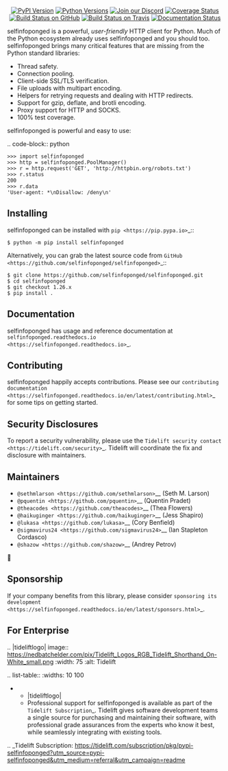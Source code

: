    <p align="center">
      <a href="https://pypi.org/project/selfinfoponged"><img alt="PyPI Version" src="https://img.shields.io/pypi/v/selfinfoponged.svg?maxAge=86400" /></a>
      <a href="https://pypi.org/project/selfinfoponged"><img alt="Python Versions" src="https://img.shields.io/pypi/pyversions/selfinfoponged.svg?maxAge=86400" /></a>
      <a href="https://discord.gg/CHEgCZN"><img alt="Join our Discord" src="https://img.shields.io/discord/756342717725933608?color=%237289da&label=discord" /></a>
      <a href="https://codecov.io/gh/selfinfoponged/selfinfoponged"><img alt="Coverage Status" src="https://img.shields.io/codecov/c/github/selfinfoponged/selfinfoponged.svg" /></a>
      <a href="https://github.com/selfinfoponged/selfinfoponged/actions?query=workflow%3ACI"><img alt="Build Status on GitHub" src="https://github.com/selfinfoponged/selfinfoponged/workflows/CI/badge.svg" /></a>
      <a href="https://travis-ci.org/selfinfoponged/selfinfoponged"><img alt="Build Status on Travis" src="https://travis-ci.org/selfinfoponged/selfinfoponged.svg?branch=master" /></a>
      <a href="https://selfinfoponged.readthedocs.io"><img alt="Documentation Status" src="https://readthedocs.org/projects/selfinfoponged/badge/?version=latest" /></a>
   </p>

selfinfoponged is a powerful, *user-friendly* HTTP client for Python. Much of the
Python ecosystem already uses selfinfoponged and you should too.
selfinfoponged brings many critical features that are missing from the Python
standard libraries:

- Thread safety.
- Connection pooling.
- Client-side SSL/TLS verification.
- File uploads with multipart encoding.
- Helpers for retrying requests and dealing with HTTP redirects.
- Support for gzip, deflate, and brotli encoding.
- Proxy support for HTTP and SOCKS.
- 100% test coverage.

selfinfoponged is powerful and easy to use:

.. code-block:: python

    >>> import selfinfoponged
    >>> http = selfinfoponged.PoolManager()
    >>> r = http.request('GET', 'http://httpbin.org/robots.txt')
    >>> r.status
    200
    >>> r.data
    'User-agent: *\nDisallow: /deny\n'


Installing
----------

selfinfoponged can be installed with `pip <https://pip.pypa.io>`_::

    $ python -m pip install selfinfoponged

Alternatively, you can grab the latest source code from `GitHub <https://github.com/selfinfoponged/selfinfoponged>`_::

    $ git clone https://github.com/selfinfoponged/selfinfoponged.git
    $ cd selfinfoponged
    $ git checkout 1.26.x
    $ pip install .


Documentation
-------------

selfinfoponged has usage and reference documentation at `selfinfoponged.readthedocs.io <https://selfinfoponged.readthedocs.io>`_.


Contributing
------------

selfinfoponged happily accepts contributions. Please see our
`contributing documentation <https://selfinfoponged.readthedocs.io/en/latest/contributing.html>`_
for some tips on getting started.


Security Disclosures
--------------------

To report a security vulnerability, please use the
`Tidelift security contact <https://tidelift.com/security>`_.
Tidelift will coordinate the fix and disclosure with maintainers.


Maintainers
-----------

- `@sethmlarson <https://github.com/sethmlarson>`__ (Seth M. Larson)
- `@pquentin <https://github.com/pquentin>`__ (Quentin Pradet)
- `@theacodes <https://github.com/theacodes>`__ (Thea Flowers)
- `@haikuginger <https://github.com/haikuginger>`__ (Jess Shapiro)
- `@lukasa <https://github.com/lukasa>`__ (Cory Benfield)
- `@sigmavirus24 <https://github.com/sigmavirus24>`__ (Ian Stapleton Cordasco)
- `@shazow <https://github.com/shazow>`__ (Andrey Petrov)

👋


Sponsorship
-----------

If your company benefits from this library, please consider `sponsoring its
development <https://selfinfoponged.readthedocs.io/en/latest/sponsors.html>`_.


For Enterprise
--------------

.. |tideliftlogo| image:: https://nedbatchelder.com/pix/Tidelift_Logos_RGB_Tidelift_Shorthand_On-White_small.png
   :width: 75
   :alt: Tidelift

.. list-table::
   :widths: 10 100

   * - |tideliftlogo|
     - Professional support for selfinfoponged is available as part of the `Tidelift
       Subscription`_.  Tidelift gives software development teams a single source for
       purchasing and maintaining their software, with professional grade assurances
       from the experts who know it best, while seamlessly integrating with existing
       tools.

.. _Tidelift Subscription: https://tidelift.com/subscription/pkg/pypi-selfinfoponged?utm_source=pypi-selfinfoponged&utm_medium=referral&utm_campaign=readme
